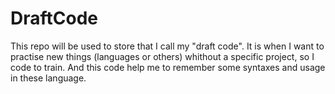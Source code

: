 # DraftCode
This repo will be used to store that I call my "draft code".
It is when I want to practise new things (languages or others) whithout a specific project, so I code to train.
And this code help me to remember some syntaxes and usage in these language.